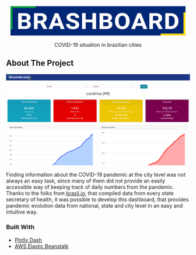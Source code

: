 <!-- PROJECT LOGO -->
<br />
<p align="center">
  <a href="http://brashboard-env.eba-eirypmgt.sa-east-1.elasticbeanstalk.com/">
    <img src="assets/logor.png" alt="Logo" width="480" height="80">
  </a>

  <p align="center">
    COVID-19 situation in brazilian cities
  </p>
</p>

## About The Project

![](assets/ss.png "Screenshot")

Finding information about the COVID-19 pandemic at the city level was not always an easy task, since many of them did not provide an easily accessible way of keeping track of daily numbers from the pandemic. Thanks to the folks from [brasil.io](https://brasil.io), that compiled data from every state secretary of health, it was possible to develop this dashboard, that provides pandemic evolution data from national, state and city level in an easy and intuitive way.

### Built With

* [Plotly Dash](https://dash.plotly.com/)
* [AWS Elastic Beanstalk](https://aws.amazon.com/elasticbeanstalk/)